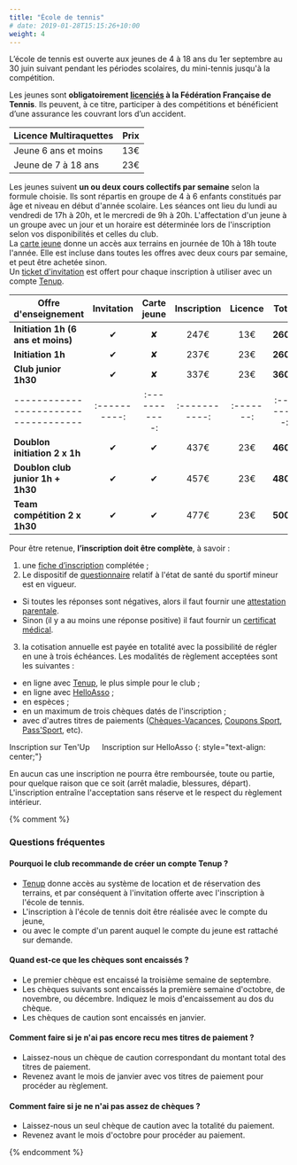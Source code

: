 ```yaml
---
title: "École de tennis"
# date: 2019-01-28T15:15:26+10:00
weight: 4
---
```

L’école de tennis est ouverte aux jeunes de 4 à 18 ans du 1er septembre au 30 juin suivant pendant les périodes scolaires, du mini-tennis jusqu'à la compétition.
<!--more-->

Les jeunes sont **obligatoirement [licenciés](https://www.fft.fr/la-federation/licences) à la Fédération Française de Tennis**.
Ils peuvent, à ce titre, participer à des compétitions et bénéficient d’une assurance les couvrant lors d’un accident.

| Licence Multiraquettes | Prix |
|------------------------|:----:|
| Jeune 6 ans et moins   | 13€  |
| Jeune de 7 à 18 ans    | 23€  |

Les jeunes suivent **un ou deux cours collectifs par semaine** selon la formule choisie.
Ils sont répartis en groupe de 4 à 6 enfants constitués par âge et niveau en début d'année scolaire.
Les séances ont lieu du lundi au vendredi de 17h à 20h, et le mercredi de 9h à 20h.
L'affectation d'un jeune à un groupe avec un jour et un horaire est déterminée lors de l'inscription selon vos disponibilités et celles du club. \
La [carte jeune](/services/adhesion/) donne un accès aux terrains en journée de 10h à 18h toute l'année.
Elle est incluse dans toutes les offres avec deux cours par semaine, et peut être achetée sinon.\
Un [ticket d'invitation](/services/location/) est offert pour chaque inscription à utiliser avec un compte [Tenup](https://tenup.fft.fr/).

| Offre d'enseignement               | Invitation | Carte jeune | Inscription | Licence | Total    |
|------------------------------------|:----------:|:-----------:|:-----------:|:-------:|:--------:|
| **Initiation 1h (6 ans et moins)** | &#10004;   | &#10008;    | 247€        | 13€     | **260€** |
| **Initiation 1h**                  | &#10004;   | &#10008;    | 237€        | 23€     | **260€** |
| **Club junior 1h30**               | &#10004;   | &#10008;    | 337€        | 23€     | **360€** |
|------------------------------------|:----------:|:-----------:|:-----------:|:-------:|:--------:|
| **Doublon initiation 2 x 1h**      | &#10004;   | &#10004;    | 437€        | 23€     | **460€** |
| **Doublon club junior 1h + 1h30**  | &#10004;   | &#10004;    | 457€        | 23€     | **480€** |
| **Team compétition 2 x 1h30**      | &#10004;   | &#10004;    | 477€        | 23€     | **500€** |

Pour être retenue, **l’inscription doit être complète**, à savoir :
1. une [fiche d’inscription](/assets/ecole-de-tennis/TCG-Fiche-Inscription-Ecole.pdf) complétée ;
2. Le dispositif de [questionnaire](/assets/ecole-de-tennis/questionnaire-2024.pdf) relatif à l'état de santé du sportif mineur est en vigueur.
  - Si toutes les réponses sont négatives, alors il faut fournir une [attestation parentale](/assets/ecole-de-tennis/attestation-mineur.pdf).
  - Sinon (il y a au moins une réponse positive) il faut fournir un [certificat médical](/assets/ecole-de-tennis/modele-certificat-medical.pdf).
3. la cotisation annuelle est payée en totalité avec la possibilité de régler en une à trois échéances. Les modalités de règlement acceptées sont les suivantes :
  - en ligne avec [Tenup](https://tenup.fft.fr/club/62060274/offres), le plus simple pour le club ;
  - en ligne avec [HelloAsso](https://www.helloasso.com/associations/tennis-club-gorbella/adhesions/ecole-de-tennis-2024-2025) ;
  - en espèces ;
  - en un maximum de trois chèques datés de l'inscription ;
  - avec d'autres titres de paiements ([Chèques-Vacances](https://www.ancv.com/), [Coupons Sport](https://coupons-sport.nice.fr/fr), [Pass'Sport](https://www.pass.sports.gouv.fr/), etc).

<a class="button button-primary" style="text-decoration: none; text-align: center" href="https://tenup.fft.fr/club/62060274/offres">Inscription sur Ten'Up</a>
&emsp;
<a class="button button-primary" style="text-decoration: none; text-align: center" href="https://www.helloasso.com/associations/tennis-club-gorbella/adhesions/ecole-de-tennis-2024-2025">Inscription sur HelloAsso</a>
{: style="text-align: center;"}


En aucun cas une inscription ne pourra être remboursée, toute ou partie, pour quelque raison que ce soit (arrêt maladie, blessures, départ).
L'inscription entraîne l'acceptation sans réserve et le respect du règlement intérieur.

{% comment %}

### Questions fréquentes
#### Pourquoi le club recommande de créer un compte Tenup ?
- [Tenup](https://tenup.fft.fr/) donne accès au système de location et de réservation des terrains, et par conséquent à l'invitation offerte avec l'inscription à l'école de tennis.
- L'inscription à l'école de tennis doit être réalisée avec le compte du jeune,
- ou avec le compte d'un parent auquel le compte du jeune est rattaché sur demande.

#### Quand est-ce que les chèques sont encaissés ?
- Le premier chèque est encaissé la troisième semaine de septembre.
- Les chèques suivants sont encaissés la première semaine d'octobre, de novembre, ou décembre. Indiquez le mois d'encaissement au dos du chèque.
- Les chèques de caution sont encaissés en janvier.

#### Comment faire si je n'ai pas encore recu mes titres de paiement ?
 - Laissez-nous un chèque de caution correspondant du montant total des titres de paiement.
 - Revenez avant le mois de janvier avec vos titres de paiement pour procéder au règlement.

#### Comment faire si je ne n'ai pas assez de chèques ?
 - Laissez-nous un seul chèque de caution avec la totalité du paiement.
 - Revenez avant le mois d'octobre pour procéder au paiement.

{% endcomment %}
